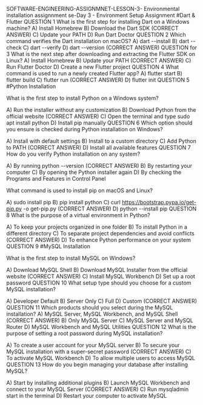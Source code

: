 SOFTWARE-ENGINEERING-ASSIGNMNET-LESSON-3-
Environmental installation assignnment se-Day 3 - Environment Setup Assignment #Dart & Flutter QUESTION 1 What is the first step for installing Dart on a Windows machine? A) Install Homebrew B) Download the Dart SDK (CORRECT ANSWER) C) Update your PATH D) Run Dart Doctor QUESTION 2 Which command verifies the Dart installation on macOS? A) dart --install B) dart --check C) dart --verify D) dart --version (CORRECT ANSWER) QUESTION for 3 What is the next step after downloading and extracting the Flutter SDK on Linux? A) Install Homebrew B) Update your PATH (CORRECT ANSWER) C) Run Flutter Doctor D) Create a new Flutter project QUESTION 4 What command is used to run a newly created Flutter app? A) flutter start B) flutter build C) flutter run (CORRECT ANSWER) D) flutter init QUESTION 5 #Python Installation

What is the first step to install Python on a Windows system?

A) Run the installer without any customization B) Download Python from the official website (CORRECT ANSWER) C) Open the terminal and type sudo apt install python D) Install pip manually QUESTION 6 Which option should you ensure is checked during Python installation on Windows?

A) Install with default settings B) Install to a custom directory C) Add Python to PATH (CORRECT ANSWER) D) Install all available features QUESTION 7 How do you verify Python installation on any system?

A) By running python --version (CORRECT ANSWER) B) By restarting your computer C) By opening the Python installer again D) By checking the Programs and Features in Control Panel

What command is used to install pip on macOS and Linux?

A) sudo install pip B) pip install python C) curl https://bootstrap.pypa.io/get-pip.py -o get-pip.py (CORRECT ANSWER) D) python --install pip QUESTION 8 What is the purpose of a virtual environment in Python?

A) To keep your projects organized in one folder B) To install Python in a different directory C) To separate project dependencies and avoid conflicts (CORRECT ANSWER) D) To enhance Python performance on your system QUESTION 9 #MySQL Installation

What is the first step to install MySQL on Windows?

A) Download MySQL Shell B) Download MySQL Installer from the official website (CORRECT ANSWER) C) Install MySQL Workbench D) Set up a root password QUESTION 10 What setup type should you choose for a custom MySQL installation?

A) Developer Default B) Server Only C) Full D) Custom (CORRECT ANSWER) QUESTION 11 Which products should you select during the MySQL installation? A) MySQL Server, MySQL Workbench, and MySQL Shell (CORRECT ANSWER) B) Only MySQL Server C) MySQL Server and MySQL Router D) MySQL Workbench and MySQL Utilities QUESTION 12 What is the purpose of setting a root password during MySQL installation?

A) To create a user account for your MySQL server B) To secure your MySQL installation with a super-secret password (CORRECT ANSWER) C) To activate MySQL Workbench D) To allow multiple users to access MySQL QUESTION 13 How do you begin managing your database after installing MySQL?

A) Start by installing additional plugins B) Launch MySQL Workbench and connect to your MySQL Server (CORRECT ANSWER) C) Run mysqladmin start in the terminal D) Restart your computer to activate MySQL
